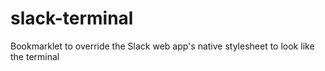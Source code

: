 # slack-terminal
Bookmarklet to override the Slack web app's native stylesheet to look like the terminal
